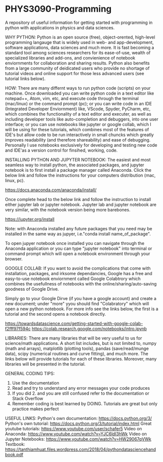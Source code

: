# PHYS3090-Programming
A repository of useful information for getting started with programming in python with applications in physics and data sciences.

WHY PYTHON:
Python is an open source (free), object-orented, high-level programming langauge that is widely used in web- and app-development, software applications, data sciences and much more. It is fast becoming a standard tool among sciences researchers for its ease-of-use, wealth of specialized libraries and add-ons, and convienience of notebook enviornments for collaboration and sharing results. Python also benefits from a large community of deidicated users who provide no shortage of tutorial videos and online support for those less advanced users (see tutorial links below).  

HOW:
There are many differnt ways to run python code (scripts) on your machine. Once downloaded you can write python code in a text editor like notepad++, Atom, vim, etc, and execute code through the terminal (mac/linux) or the command prompt (pc); or you can write code in an IDE (Integrated Developer Enviornment) like, VScode, Spyder, PyCharm, etc, which combines the functionality of a text editor and executer, as well as including developer tools like auto-completion and debuggers, into one user interface; or you can use notebooks like jupyter or google collab, which I will be using for these tutorials, which combines most of the features of IDE's but allow code to be run interactively in small chuncks which greatly improves readability (and therefore shareability) and ease of debugging. Personally I use notebooks exclusively for developing and testing new code and IDE'as a version control for finsihed, working, code. 

INSTALLING PYTHON AND JUPYTER NOTEBOOK:
The easiest and most seamless way to install python, the associated packages, and jupyter notebook is to first install a package manager called Anaconda. Click the below link and follow the instructions for your computers distribution (mac, linux, pc). 

https://docs.anaconda.com/anaconda/install/

Once complete head to the below link and follow the instruction to install either jupyter lab or jupyter notebook. Jupyter lab and jupyter notebook are very similar, with the notebook version being more barebones. 

https://jupyter.org/install

Note: with Anaconda installed any future packages that you need may be installed in the same way as jupyer, i.e."conda install name_of_package".

To open jupyer notebook once installed you can navigate through the Anaconda application or you can type "jupyter notebook" into terminal or command prompt which will open a notebook environment through your browser. 

GOOGLE COLLAB:
If you want to avoid the complications that come with installation, packages, and irksome dependancies, Google has a free and easy-to-use notebook enviornment called Google Colabtrory which combines the usefullness of notebooks with the online/sharing/auto-saving goodness of Google Drive. 

Simply go to your Google Dirve (if you have a google account) and create a new document; under "more" yyou should find "Colabratory" which will open a new python notebook. For more info see the links below, the first is a tutorial and the second opens a notebook directly.

https://towardsdatascience.com/getting-started-with-google-colab-f2fff97f594c
https://colab.research.google.com/notebooks/intro.ipynb


LIBRARIES:
There are many libraries that will be very useful to us for science/math applications. A short list includes, but is not limited to, numpy (math and arrays), matplotlib (plotting tools), pandas (save/read/munge data), scipy (numerical routines and curve fitting), and much more. The links below will provide tutorials for each of these libraries. Moreover, many libraries will be presented in the tutorial. 

GENERAL CODING TIPS:
1. Use the documentation
2. Read and try to understand any error messages your code produces
3. If you did 2. and you are still confused refer to the documentation or Stack Overflow  
4. Remember coding is best learned by DOING. Tutorials are great but only practice makes perfect

USEFUL LINKS:
Python's own documentation: https://docs.python.org/3/
Python's own tutorial: https://docs.python.org/3/tutorial/index.html
Great youtube tutorials: https://www.youtube.com/user/schafer5
Video on Anaconda: https://www.youtube.com/watch?v=YJC6ldI3hWk
Video on Jupyter Notebooks: https://www.youtube.com/watch?v=HW29067qVWk
Textbook: https://tanthiamhuat.files.wordpress.com/2018/04/pythondatasciencehandbook.pdf


























